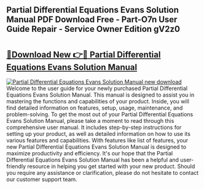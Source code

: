 ## Partial Differential Equations Evans Solution Manual PDF Download Free - Part-O7n User Guide Repair - Service Owner Edition gV2z0

# <h2><a href="http://bc94997.oget.top/?id=Partial+Differential+Equations+Evans+Solution+Manual">🔗Download New 👉🔴 Partial Differential Equations Evans Solution Manual</a></h2>

[![Partial Differential Equations Evans Solution Manual new download](https://i.imgur.com/5g1atiW.png)](http://bc94997.oget.top/?id=Partial+Differential+Equations+Evans+Solution+Manual)
Welcome to the user guide for your newly purchased Partial Differential Equations Evans Solution Manual. This manual is designed to assist you in mastering the functions and capabilities of your product. Inside, you will find detailed information on features, setup, usage, maintenance, and problem-solving. To get the most out of your Partial Differential Equations Evans Solution Manual, please take a moment to read through this comprehensive user manual. It includes step-by-step instructions for setting up your product, as well as detailed information on how to use its various features and capabilities. With features like list of features, your new Partial Differential Equations Evans Solution Manual is designed to maximize productivity and efficiency. It's our hope that the Partial Differential Equations Evans Solution Manual has been a helpful and user-friendly resource in helping you get started with your new product. Should you require any assistance or clarification, please do not hesitate to contact our customer support team.
